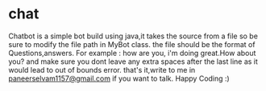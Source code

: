 # chat
Chatbot is a simple bot build using java,it takes the source from a file so be sure to modify the file path in MyBot class.
the file should be the format of Questions,answers.
For example :
    how are you, i'm doing great.How about you?
and make sure you dont leave any extra spaces after the last line as it would lead to out of bounds error.
that's it,write to me in paneerselvam1157@gmail.com if you want to talk.
Happy Coding :)
